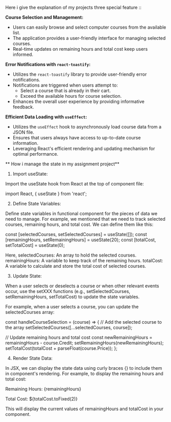 Here i give the explanation of my projects three special feature :: 

**Course Selection and Management:**
  - Users can easily browse and select computer courses from the available list.
  - The application provides a user-friendly interface for managing selected courses.
  - Real-time updates on remaining hours and total cost keep users informed.

**Error Notifications with `react-toastify`:**
  - Utilizes the `react-toastify` library to provide user-friendly error notifications.
  - Notifications are triggered when users attempt to:
    - Select a course that is already in their cart.
    - Exceed the available hours for course selection.
  - Enhances the overall user experience by providing informative feedback.

**Efficient Data Loading with `useEffect`:**
  - Utilizes the `useEffect` hook to asynchronously load course data from a JSON file.
  - Ensures that users always have access to up-to-date course information.
  - Leveraging React's efficient rendering and updating mechanism for optimal  performance.


  ** How i manage the state in my assignment project**

 1. Import useState:

Import the useState hook from React at the top of component file:

import React, { useState } from 'react';

 2. Define State Variables:

Define state variables in  functional component for the pieces of data we need to manage. For example, we mentioned that we need to track selected courses, remaining hours, and total cost. We can define them like this:

const [selectedCourses, setSelectedCourses] = useState([]);
const [remainingHours, setRemainingHours] = useState(20);
const [totalCost, setTotalCost] = useState(0);
 
 Here,
selectedCourses: An array to hold the selected courses.
remainingHours: A variable to keep track of the remaining hours.
totalCost: A variable to calculate and store the total cost of selected courses.

3. Update State:

When a user selects or deselects a course or when other relevant events occur, use the setXXX functions (e.g., setSelectedCourses, setRemainingHours, setTotalCost) to update the state variables.

For example, when a user selects a course, you can update the selectedCourses array:

const handleCourseSelection = (course) => {
  // Add the selected course to the array
  setSelectedCourses([...selectedCourses, course]);

  // Update remaining hours and total cost
  const newRemainingHours = remainingHours - course.Credit;
  setRemainingHours(newRemainingHours);
  setTotalCost(totalCost + parseFloat(course.Price));
};

4. Render State Data:

In JSX, we can display the state data using curly braces {} to include them in component's rendering. For example, to display the remaining hours and total cost:
<div>
  <p>Remaining Hours: {remainingHours}</p>
  <p>Total Cost: ${totalCost.toFixed(2)}</p>
</div>
This will display the current values of remainingHours and totalCost in your component.



